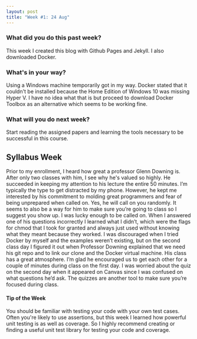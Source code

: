 ```yaml
---
layout: post
title: "Week #1: 24 Aug"
---
```


<h3> What did you do this past week?</h3>
This week I created this blog with Github Pages and Jekyll. I also downloaded Docker.
<h3> What's in your way? </h3>
Using a Windows machine temporarily got in my way. Docker stated that it couldn't be installed because the Home Edition of Windows 10 was missing Hyper V. I have no idea what that is but proceed to download Docker Toolbox as an alternative which seems to be working fine.
<h3> What will you do next week? </h3>
Start reading the assigned papers and learning the tools necessary to be successful in this course.
<h2> Syllabus Week</h2>
Prior to my enrollment, I heard how great a professor Glenn Downing is. After only two classes with him, I see why he's valued so highly. He succeeded in keeping my attention to his lecture the entire 50 minutes. I’m typically the type to get distracted by my phone. However, he kept me interested by his commitment to molding great programmers and fear of being unprepared when called on. Yes, he will call on you randomly. It seems to also be a way for him to make sure you’re going to class so I suggest you show up. I was lucky enough to be called on. When I answered one of his questions incorrectly I learned what I didn’t, which were the flags for chmod that I took for granted and always just used without knowing what they meant because they worked. I was discouraged when I tried Docker by myself and the examples weren’t existing, but on the second class day I figured it out when Professor Downing explained that we need his git repo and to link our clone and the Docker virtual machine.  His class has a great atmosphere. I’m glad he encouraged us to get each other for a couple of minutes during class on the first day. I was worried about the quiz on the second day when it appeared on Canvas since I was confused on what questions he’d ask. The quizzes are another tool to make sure you’re focused during class. 
<h4> Tip of the Week </h4>
You should be familiar with testing your code with your own test cases. Often you're likely to use assertions, but this week I learned how powerful unit testing is as well as coverage. So I highly recommend creating or finding a useful unit test library for testing your code and coverage. 
